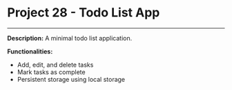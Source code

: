 # Project 28 - Todo List App
---
**Description:**
A minimal todo list application.

**Functionalities:**
*   Add, edit, and delete tasks
*   Mark tasks as complete
*   Persistent storage using local storage